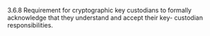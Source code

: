 3.6.8 Requirement for cryptographic key 
custodians to formally acknowledge that 
they understand and accept their key-
custodian responsibilities. 


